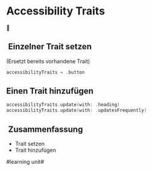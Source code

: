 # Accessibility Traits
🦮 

##  Einzelner Trait setzen

(Ersetzt bereits vorhandene Trait)
```swift
accessibilityTraits = .button
```

## Einen Trait hinzufügen

```swift
accessibilityTraits.update(with: .heading)
accessibilityTraits.update(with: .updatesFrequently)
```

##  Zusammenfassung
- Trait setzen
- Trait hinzufügen

#learning unit#